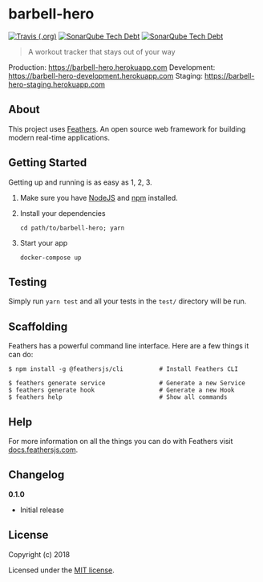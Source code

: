 # barbell-hero


[![Travis (.org)](https://img.shields.io/travis/BarbellHero/barbell-hero.svg)](https://www.travis-ci.org/BarbellHero/barbell-hero)
[![SonarQube Tech Debt](https://sonarcloud.io/api/project_badges/measure?project=Towerism_BarbellHero&metric=coverage)](https://sonarcloud.io/dashboard?id=Towerism_BarbellHero)
[![SonarQube Tech Debt](https://sonarcloud.io/api/project_badges/measure?project=Towerism_BarbellHero&metric=sqale_rating)](https://sonarcloud.io/dashboard?id=Towerism_BarbellHero)

> A workout tracker that stays out of your way

Production: https://barbell-hero.herokuapp.com
Development: https://barbell-hero-development.herokuapp.com
Staging: https://barbell-hero-staging.herokuapp.com

## About

This project uses [Feathers](http://feathersjs.com). An open source web framework for building modern real-time applications.

## Getting Started

Getting up and running is as easy as 1, 2, 3.

1. Make sure you have [NodeJS](https://nodejs.org/) and [npm](https://www.npmjs.com/) installed.
2. Install your dependencies

    ```
    cd path/to/barbell-hero; yarn
    ```

3. Start your app

    ```
    docker-compose up
    ```

## Testing

Simply run `yarn test` and all your tests in the `test/` directory will be run.

## Scaffolding

Feathers has a powerful command line interface. Here are a few things it can do:

```
$ npm install -g @feathersjs/cli          # Install Feathers CLI

$ feathers generate service               # Generate a new Service
$ feathers generate hook                  # Generate a new Hook
$ feathers help                           # Show all commands
```

## Help

For more information on all the things you can do with Feathers visit [docs.feathersjs.com](http://docs.feathersjs.com).

## Changelog

__0.1.0__

- Initial release

## License

Copyright (c) 2018

Licensed under the [MIT license](LICENSE).
